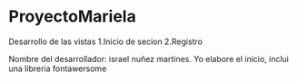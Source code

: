 # ProyectoMariela
Desarrollo de las vistas
1.Inicio de secion 
2.Registro

Nombre del desarrollador: israel nuñez martines.
Yo elabore el inicio, inclui una libreria fontawersome